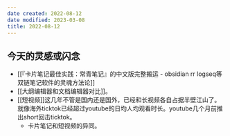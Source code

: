 ```yaml
---
date created: 2022-08-12
date modified: 2023-03-08
title: 2022-08-12
---
```


## 今天的灵感或闪念

- [[『卡片笔记最佳实践：常青笔记』的中文版完整搬运 - obsidian rr logseq等双链笔记软件的灵魂方法论]]
- [[大纲编辑器和文档编辑器对比]]。
- [[短视频]]这几年不管是国内还是国外，已经和长视频各自占据半壁江山了。就像海外ticktok已经超过youtube的日均人均观看时长。youtube几个月前推出short回击ticktok。
	- 卡片笔记和短视频的异同。

